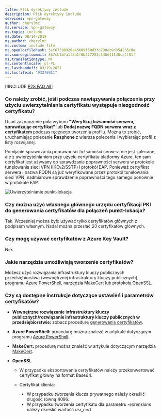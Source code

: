 ```yaml
---
title: Plik dyrektywy include
description: Plik dyrektywy include
services: vpn-gateway
author: cherylmc
ms.service: vpn-gateway
ms.topic: include
ms.date: 08/14/2019
ms.author: cherylmc
ms.custom: include file
ms.openlocfilehash: 5ef67580928a45609f50d3fe798eb9d054265c0a
ms.sourcegitcommit: 867cb1b7a1f3a1f0b427282c648d411d0ca4f81f
ms.translationtype: MT
ms.contentlocale: pl-PL
ms.lasthandoff: 03/19/2021
ms.locfileid: "93376011"
---
```

[!INCLUDE [P2S FAQ All](vpn-gateway-faq-p2s-all-include.md)]

### <a name="what-should-i-do-if-im-getting-a-certificate-mismatch-when-connecting-using-certificate-authentication"></a>Co należy zrobić, jeśli podczas nawiązywania połączenia przy użyciu uwierzytelniania certyfikatu występuje niezgodność certyfikatu?

Usuń zaznaczenie pola wyboru **"Weryfikuj tożsamość serwera, sprawdzając certyfikat"** lub **Dodaj nazwę FQDN serwera wraz z certyfikatem** podczas ręcznego tworzenia profilu. Można to zrobić, uruchamiając polecenie **Rasphone** z wiersza polecenia i wybierając profil z listy rozwijanej.

Pomijanie sprawdzania poprawności tożsamości serwera nie jest zalecane, ale z uwierzytelnianiem przy użyciu certyfikatu platformy Azure, ten sam certyfikat jest używany do sprawdzania poprawności serwera w protokole tunelowania sieci VPN (IKEv2/SSTP) i protokół EAP. Ponieważ certyfikat serwera i nazwa FQDN są już weryfikowane przez protokół tunelowania sieci VPN, nadmiarowe sprawdzenie poprawności tego samego ponownie w protokole EAP.

![Uwierzytelnianie punkt-lokacja](./media/vpn-gateway-faq-p2s-all-include/servercert.png "Certyfikat serwera")

### <a name="can-i-use-my-own-internal-pki-root-ca-to-generate-certificates-for-point-to-site-connectivity"></a>Czy można użyć własnego głównego urzędu certyfikacji PKI do generowania certyfikatów dla połączeń punkt-lokacja?

Tak. Wcześniej można było używać tylko certyfikatów głównych z podpisem własnym. Nadal można przesłać 20 certyfikatów głównych.

### <a name="can-i-use-certificates-from-azure-key-vault"></a>Czy mogę używać certyfikatów z Azure Key Vault?

Nie.

### <a name="what-tools-can-i-use-to-create-certificates"></a>Jakie narzędzia umożliwiają tworzenie certyfikatów?

Możesz użyć rozwiązania infrastruktury kluczy publicznych przedsiębiorstwa (wewnętrznej infrastruktury kluczy publicznych), programu Azure PowerShell, narzędzia MakeCert lub protokołu OpenSSL.

### <a name="are-there-instructions-for-certificate-settings-and-parameters"></a><a name="certsettings"></a>Czy są dostępne instrukcje dotyczące ustawień i parametrów certyfikatów?

* **Wewnętrzne rozwiązanie infrastruktury kluczy publicznych/rozwiązanie infrastruktury kluczy publicznych w przedsiębiorstwie:** zobacz procedurę [generowania certyfikatów](../articles/vpn-gateway/vpn-gateway-howto-point-to-site-resource-manager-portal.md#generatecert).

* **Azure PowerShell:** procedurę można znaleźć w artykule dotyczącym programu [Azure PowerShell](../articles/vpn-gateway/vpn-gateway-certificates-point-to-site.md).

* **MakeCert:** procedurę można znaleźć w artykule dotyczącym narzędzia [MakeCert](../articles/vpn-gateway/vpn-gateway-certificates-point-to-site-makecert.md).

* **OpenSSL** 

    * W przypadku eksportowania certyfikatów należy przekonwertować certyfikat główny na format Base64.

    * Certyfikat klienta:

      * W przypadku tworzenia klucza prywatnego należy określić długość równą 4096.
      * W przypadku tworzenia certyfikatu dla parametru *-extensions* należy określić wartość *usr_cert*.
